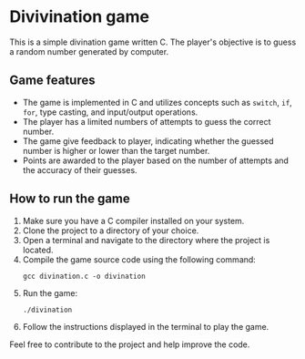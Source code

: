 # Divivination game

This is a simple divination game written C. The player's objective is to guess a random number generated by computer.

## Game features

- The game is implemented in C and utilizes concepts such as `switch`, `if`, `for`, type casting, and  input/output operations.
- The player has a limited numbers of attempts to guess the correct number.
- The game give feedback to player, indicating whether the guessed number is higher or lower than the target number.
- Points are awarded to the player based on the number of attempts and the accuracy of their guesses.

## How to run the game

1. Make sure you have a C compiler installed on your system.
2. Clone the project to a directory of your choice.
3. Open a terminal and navigate to the directory where the project is located.
4. Compile the game source code using the following command:
    ```shell
    gcc divination.c -o divination
    ```
5. Run the game:
    ```shell
    ./divination
    ```
6. Follow the instructions displayed in the terminal to play the game.

Feel free to contribute to the project and help improve the code.